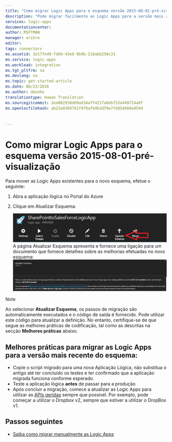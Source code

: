 ```yaml
---
title: "Como migrar Logic Apps para o esquema versão 2015-08-01-pré-visualização | Microsoft Docs"
description: "Pode migrar facilmente as Logic Apps para a versão mais recente do esquema. Basta seguir estes passos."
services: logic-apps
documentationcenter: 
author: MSFTMAN
manager: erikre
editor: 
tags: connectors
ms.assetid: 3e177e49-fd69-43e9-9b9b-218abb250c31
ms.service: logic-apps
ms.workload: integration
ms.tgt_pltfrm: na
ms.devlang: na
ms.topic: get-started-article
ms.date: 08/23/2016
ms.author: deonhe
translationtype: Human Translation
ms.sourcegitcommit: 2ea002938d69ad34aff421fa0eb753e449724a8f
ms.openlocfilehash: ab22e0369781f9f9afb9b3df9e7fdd54660a959d


---
```

# <a name="how-to-migrate-logic-apps-to-schema-version-20150801preview"></a>Como migrar Logic Apps para o esquema versão 2015-08-01-pré-visualização
Para mover as Logic Apps existentes para o novo esquema, efetue o seguinte:  

1. Abra a aplicação lógica no Portal do Azure  
2. Clique em Atualizar Esquema:
   
   ![Ícone de API][step1]   
   A página Atualizar Esquema apresenta e fornece uma ligação para um documento que fornece detalhes sobre as melhorias efetuadas no novo esquema: ![Ícone de API][step2]

> [!NOTE]
> Ao selecionar **Atualizar Esquema**, os passos de migração são automaticamente executados e o código de saída é fornecido. Pode utilizar este código para atualizar a definição. No entanto, certifique-se de que segue as melhores práticas de codificação, tal como as descritas na secção **Melhores práticas** abaixo.
> 
> 

## <a name="best-practices-when-migrating-your-logic-apps-to-the-latest-schema-version"></a>Melhores práticas para migrar as Logic Apps para a versão mais recente do esquema:
* Copie o script migrado para uma nova Aplicação Lógica, não substitua o antigo até ter concluído os testes e ter confirmado que a aplicação migrada funciona conforme esperado.
* Teste a aplicação lógica **antes** de passar para a produção
* Após concluir a migração, comece a atualizar as Logic Apps para utilizar as [APIs geridas](apis-list.md) sempre que possível. Por exemplo, pode começar a utilizar o Dropbox v2, sempre que estiver a utilizar o DropBox v1.

## <a name="whats-next"></a>Passos seguintes
* [Saiba como migrar manualmente as Logic Apps](../app-service-logic/app-service-logic-schema-2015-08-01.md)

<!--Icon references-->
[step1]: ./media/connectors-schema-migration/migrateschema1.png
[step2]: ./media/connectors-schema-migration/migrateschema2.png









<!--HONumber=Nov16_HO2-->


